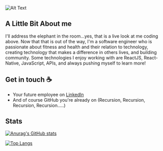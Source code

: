 ![Alt Text](https://media.giphy.com/media/iFU36VwXUd2O43gdcr/giphy.gif)

## A Little Bit About me

I'll address the elephant in the room...yes, that is a live look at me coding above. Now that that is out of the way, I'm a software engineer who is passionate about fitness and health and their relation to technology, creating technology that makes a difference in others lives, and building community. Some technologies I enjoy working with are ReactJS, React-Native, JavaScript, APIs, and always pushing myself to learn more!

## Get in touch :coffee:
- Your future employee on [LinkedIn](https://www.linkedin.com/in/michael-gasbarro/)
- And of course GitHub you're already on (Recursion, Recursion, Recursion, Recursion.....)

## Stats
[![Anurag's GitHub stats](https://github-readme-stats.vercel.app/api?username=mpgasbarro&count_private=true&show_icons=true&theme=radical)](https://github.com/anuraghazra/github-readme-stats)

[![Top Langs](https://github-readme-stats.vercel.app/api/top-langs/?username=mpgasbarro&theme=radical)](https://github.com/anuraghazra/github-readme-stats)




